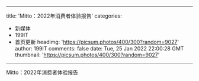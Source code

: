 
---
title: 'Mitto：2022年消费者体验报告'
categories: 
 - 新媒体
 - 199IT
 - 首页更新
headimg: 'https://picsum.photos/400/300?random=9027'
author: 199IT
comments: false
date: Tue, 25 Jan 2022 22:00:28 GMT
thumbnail: 'https://picsum.photos/400/300?random=9027'
---

<div>   
Mitto：2022年消费者体验报告  
</div>
            